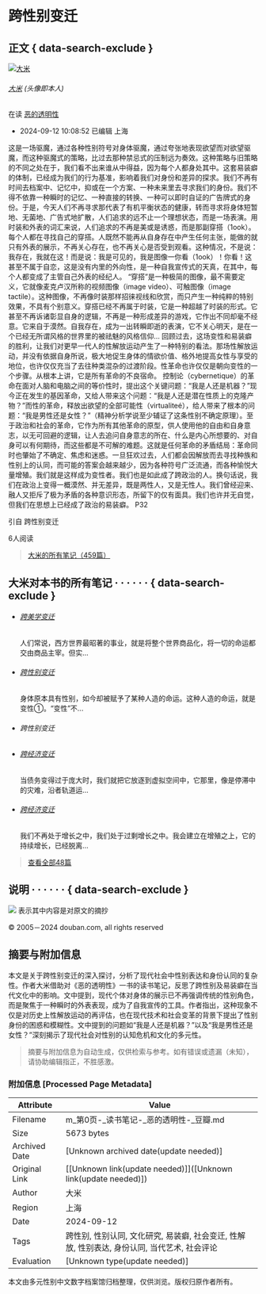 # 跨性别变迁

## 正文 { data-search-exclude }


[![大米](https://img3.doubanio.com/icon/u62030780-7.jpg)](https://www.douban.com/people/62030780/)

###### [大米](https://www.douban.com/people/62030780/) (头像即本人)

在读 [恶的透明性](https://book.douban.com/subject/34862376/)

-   2024-09-12 10:08:52 已编辑 上海

这是一场驱魔，通过各种性别符号对身体驱魔，通过夸张地表现欲望而对欲望驱魔，而这种驱魔式的策略，比过去那种禁忌式的压制远为奏效。这种策略与旧策略的不同之处在于，我们看不出来谁从中得益，因为每个人都身处其中。这套易装癖的体制，已经成为我们的行为基准，影响着我们对身份和差异的探求。我们不再有时间去档案中、记忆中，抑或在一个方案、一种未来里去寻求我们的身份。我们不得不依靠一种瞬时的记忆、一种直接的转换、一种可以即时自证的广告牌式的身份。于是，今天人们不再寻求那代表了有机平衡状态的健康，转而寻求将身体短暂地、无菌地、广告式地扩散，人们追求的远不止一个理想状态，而是一场表演。用时装和外表的词汇来说，人们追求的不再是美或是诱惑，而是那副穿搭（1ook）。
每个人都在寻找自己的穿搭。人既然不能再从自身存在中产生任何主张，能做的就只有外表的展示，不再关心存在，也不再关心是否受到观看。这种情况，不是说：我存在，我就在这！而是说：我是可见的，我是图像一你看（1ook）！你看！这甚至不属于自恋，这是没有内里的外向性，是一种自我宣传式的天真，在其中，每个人都变成了主管自己外表的经纪人。
“穿搭”是一种极简的图像，最不需要定义，它就像麦克卢汉所称的视频图像（image video）、可触图像（image tactile）。这种图像，不再像时装那样招徕视线和欣赏，而只产生一种纯粹的特别效果，不具有个别意义。穿搭已经不再属于时装，它是一种超越了时装的形式。它甚至不再诉诸彰显自身的逻辑，不再是一种形成差异的游戏，它作出不同却毫不经意。它来自于漠然。自我存在，成为一出转瞬即逝的表演，它不关心明天，是在一个已经无所谓风格的世界里的被祛魅的风格信仰…
回顾过去，这场变性和易装癖的胜利，让我们对更早一代人的性解放运动产生了一种特别的看法。那场性解放运动，并没有依据自身所说，极大地促生身体的情欲价值、格外地提高女性与享受的地位，也许仅仅充当了去往种类混杂的过渡阶段。性革命也许仅仅是朝向变性的一个步骤。从根本上讲，它是所有革命的不良宿命。
控制论（cybernetique）的革命在面对人脑和电脑之间的等价性时，提出这个关键问题：“我是人还是机器？”现今正在发生的基因革命，又给人带来这个问题：“我是人还是潜在性质上的克隆产物？”而性的革命，释放出欲望的全部可能性（virtualiteé），给人带来了根本的问题：“我是男性还是女性？”（精神分析学说至少辅证了这条性别不确定原理）。至于政治和社会的革命，它作为所有其他革命的原型，供人使用他的自由和自身意志，以无可回避的逻辑，让人去追问自身意志的所在、什么是内心所想要的、对自身可以有何期待，而这些都是不可解的难题。这就是任何革命的矛盾结局：革命同时也肇始了不确定、焦虑和迷惑。一旦狂欢过去，人们都会因解放而去寻找种族和性别上的认同，而可能的答案会越来越少，因为各种符号广泛流通，而各种愉悦大量增殖。我们就是这样成为变性者。我们也是如此成了跨政治的人。换句话说，我们在政治上变得一概漠然、并无差异，既是两性人，又是无性人。我们曾经迎来、融人又拒斥了极为矛盾的各种意识形态，所留下的仅有面具。我们也许并无自觉，但我们在思想上已经成了政治的易装癖。
P32

引自 跨性别变迁

6人阅读

> [大米的所有笔记（459篇）](https://book.douban.com/people/62030780/annotation/)

## 大米对本书的所有笔记  · · · · · ·  { data-search-exclude }

-   ###### [跨美学变迁](https://book.douban.com/annotation/136924557/)
    
    人们常说，西方世界最昭著的事业，就是将整个世界商品化，将一切的命运都交由商品主宰。但实...
    
-   ###### [跨性别变迁](https://book.douban.com/annotation/136924573/)
    
    身体原本具有性别，如今却被赋予了某种人造的命运。这种人造的命运，就是变性①。“变性”不...
    
-   ###### 跨性别变迁
    
-   ###### [跨经济变迁](https://book.douban.com/annotation/136947051/)
    
    当债务变得过于庞大时，我们就把它放逐到虚拟空间中，它那里，像是停滞中的灾难，沿者轨道运...
    
-   ###### [跨经济变迁](https://book.douban.com/annotation/136947187/)
    
    我们不再处于增长之中，我们处于过剩增长之中。我会建立在增殖之上，它的持续增长，已经脱离...
    

> [查看全部48篇](https://book.douban.com/people/62030780/annotation/34862376/)

## 说明  · · · · · ·  { data-search-exclude }

![](https://img9.doubanio.com/cuphead/book-static/pics/big_quoter.png) 表示其中内容是对原文的摘抄

© 2005－2024 douban.com, all rights reserved 

<!-- tcd_original_link https://m.douban.com/book/annotation/136946846 -->


## 摘要与附加信息

<!-- tcd_abstract -->
本文是关于跨性别变迁的深入探讨，分析了现代社会中性别表达和身份认同的复杂性。作者大米借助对《恶的透明性》一书的读书笔记，反思了跨性别及易装癖在当代文化中的影响。文中提到，现代个体对身体的展示已不再强调传统的性别角色，而是聚焦于一种瞬时的外表表现，成为了自我宣传的工具。作者指出，这种现象不仅是对历史上性解放运动的再评估，也在现代技术和社会变革的背景下提出了性别身份的困惑和模糊性。文中提到的问题如“我是人还是机器？”以及“我是男性还是女性？”深刻揭示了现代社会对性别的认知危机和文化的多元性。
<!-- tcd_abstract_end -->

> 摘要与附加信息为自动生成，仅供检索与参考。如有错误或遗漏（未知），请协助编辑指正，不胜感激。

### 附加信息 [Processed Page Metadata]

| Attribute       | Value                                  |
|-----------------|----------------------------------------|
| Filename        | m_第0页-_读书笔记-_恶的透明性-_豆瓣.md                             |
| Size            | 5673 bytes                           |
| Archived Date   | [Unknown archived date(update needed)]                             |
| Original Link   | [[Unknown link(update needed)]]([Unknown link(update needed)])                       |
| Author          | 大米                               |
| Region          | 上海                               |
| Date            | 2024-09-12                                 |
| Tags            | 跨性别, 性别认同, 文化研究, 易装癖, 社会变迁, 性解放, 性别表达, 身份认同, 当代艺术, 社会评论                                 |
| Evaluation            | [Unknown type(update needed)]                                 |
<!-- tcd_table_end -->

本文由多元性别中文数字档案馆归档整理，仅供浏览。版权归原作者所有。
